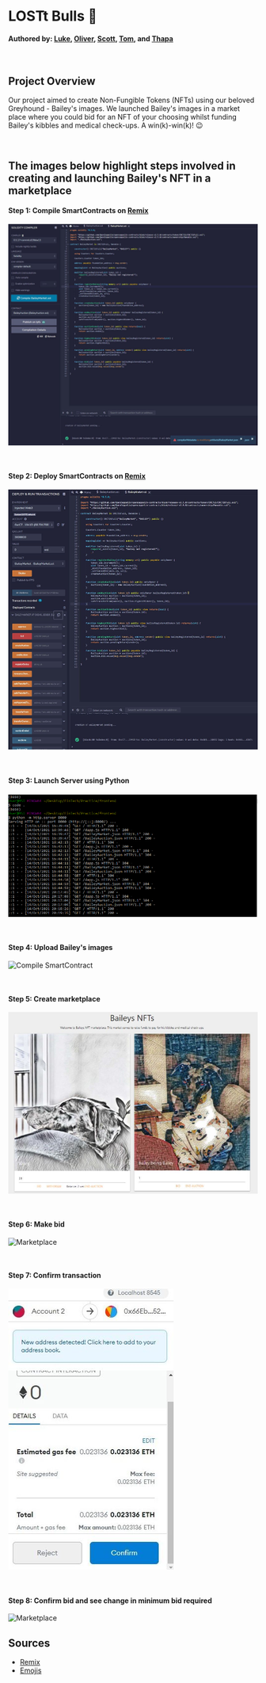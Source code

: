 # LOSTt Bulls :ox:
#### Authored by: [Luke](https://github.com/lukekonsta7), [Oliver](https://github.com/OliverGeddes), [Scott](https://github.com/Bomegolf), [Tom](https://github.com/kez4twez), and [Thapa](https://github.com/TribThapa)

<p>&nbsp;</p>

## Project Overview
Our project aimed to create Non-Fungible Tokens (NFTs) using our beloved Greyhound - Bailey's images. We launched Bailey's images in a market place where you could bid for an NFT of your choosing whilst funding Bailey's kibbles and medical check-ups. A win(k)-win(k)! :wink:
 

<p>&nbsp;</p>

## The images below highlight steps involved in creating and launching Bailey's NFT in a marketplace

#### Step 1: Compile SmartContracts on [Remix](https://remix.ethereum.org/#optimize=false&runs=200&evmVersion=null&version=soljson-v0.8.7+commit.e28d00a7.js)

![Compile SmartContract](images/1_compilesmartcontract.JPG)


<p>&nbsp;</p>

#### Step 2: Deploy SmartContracts on [Remix](https://remix.ethereum.org/#optimize=false&runs=200&evmVersion=null&version=soljson-v0.8.7+commit.e28d00a7.js)

![Compile SmartContract](images/2_deploycode.JPG)


<p>&nbsp;</p>

#### Step 3: Launch Server using Python

![Launch server](images/3_launchserver.png)


<p>&nbsp;</p>

#### Step 4: Upload Bailey's images

![Compile SmartContract](images/.....ver.JPG)


<p>&nbsp;</p>

#### Step 5: Create marketplace

![Marketplace](images/5_marketplace.JPG)


<p>&nbsp;</p>

#### Step 6: Make bid

![Marketplace](images/.....place.JPG)


<p>&nbsp;</p>

#### Step 7: Confirm transaction

![Marketplace](images/7_tx.JPG)


<p>&nbsp;</p>

#### Step 8: Confirm bid and see change in minimum bid required

![Marketplace](images/...ace.JPG)




## Sources
- [Remix](https://remix.ethereum.org/#optimize=false&runs=200&evmVersion=null&version=soljson-v0.8.7+commit.e28d00a7.js)
- [Emojis](https://github.com/ikatyang/emoji-cheat-sheet#animals--nature)